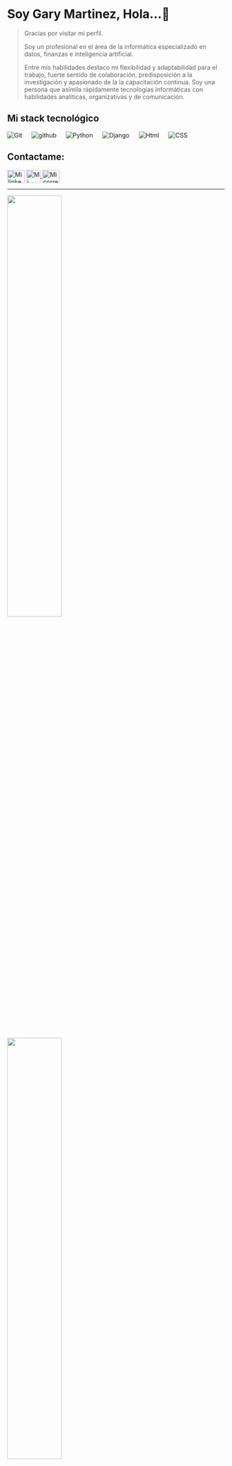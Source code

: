 # Soy Gary Martinez, Hola...👋

> Gracias por visitar mi perfil.
> 
> Soy un profesional en el área de la informática especializado en datos, finanzas e inteligencia artificial.
> 
> Entre mis habilidades destaco mi flexibilidad y adaptabilidad para el trabajo, fuerte sentido de colaboración, predisposición a la investigación y apasionado de la la capacitación continua. 
> Soy una persona que asimila rápidamente tecnologías informáticas con habilidades analíticas, organizativas y de comunicación. 

## Mi stack tecnológico

<p align="left"> 
  <a>
    <img alt="Git" src="https://img.shields.io/badge/-git-red?logo=git&logoColor=white"/>
  </a>
  &emsp;
  <a> 
    <img alt="github" src="https://img.shields.io/badge/-GitHub-black?logo=github&logoColor=white">
  </a>
  &emsp;
   <a>
    <img alt="Python" src="https://img.shields.io/badge/Python%20-%2314354C.svg?logo=python&logoColor=white">
  </a>
  &emsp;
  <a> 
    <img alt="Django" src="https://img.shields.io/badge/-Django-green?logo=django&Color=white">
  </a> 
  &emsp;
  <a> 
    <img alt="Html" src="https://img.shields.io/badge/-Html-yellow?logo=html5&Color=white">
  </a> 
  &emsp;
  <a> 
    <img alt="CSS" src="https://img.shields.io/badge/-CSS-blue?logo=CSS3&Color=white">
  </a> 
  &emsp;


## Contactame:
<p align="left">
  <a href="https://www.linkedin.com/in/gymartvis/" target="blank"><img align="center"
      src="https://skillicons.dev/icons?i=linkedin"
      alt="Mi linkedin" height="30" width="40" /></a>      
  <a href="whatsapp://send?phone=+59178069813">
  <img align="center"
      src="https://i.pinimg.com/originals/91/13/34/911334dc490932fed5b7cd8f76c023d5.png"
      alt="Mi contacto de whatsapp" height="30" width="33" />
  </a>
  <a href="mailto:gary.martinez.alvis@gmail.com">
  <img align="center"
      src="https://skillicons.dev/icons?i=gmail"
      alt="Mi correo electronico" height="30" width="40" />
  </a>
</p>

-----
<p align="left">
  <img height="50%" width="auto" src ="https://github-readme-stats.vercel.app/api?username=GaryMartAlvis&show_icons=true&count_private=true&theme=darcula&hide_border=true&hide=issues,contribs&bg_color=00000000">
  <img height="50%" width="auto" src ="https://github-readme-stats.vercel.app/api/top-langs/?username=GaryMartAlvis&layout=compact&hide_border=true&theme=darcula&bg_color=00000000&langs_count=6&hide=jupyter%20notebook,tex,css,php">
  <br>
  <br>
 </p>
